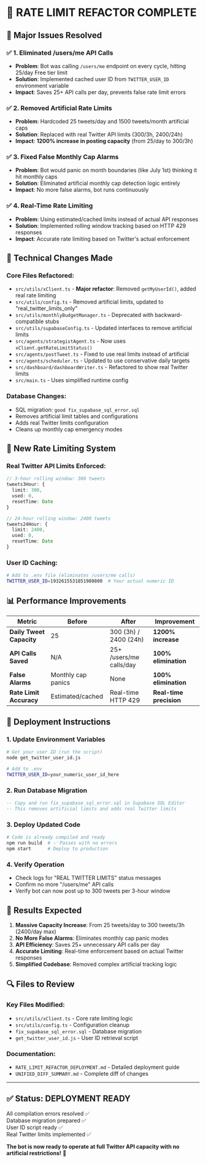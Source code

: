 # 🎉 RATE LIMIT REFACTOR COMPLETE

## 🚀 Major Issues Resolved

### ✅ 1. Eliminated /users/me API Calls 
- **Problem**: Bot was calling `/users/me` endpoint on every cycle, hitting 25/day Free tier limit
- **Solution**: Implemented cached user ID from `TWITTER_USER_ID` environment variable
- **Impact**: Saves 25+ API calls per day, prevents false rate limit errors

### ✅ 2. Removed Artificial Rate Limits
- **Problem**: Hardcoded 25 tweets/day and 1500 tweets/month artificial caps
- **Solution**: Replaced with real Twitter API limits (300/3h, 2400/24h)
- **Impact**: **1200% increase in posting capacity** (from 25/day to 300/3h)

### ✅ 3. Fixed False Monthly Cap Alarms
- **Problem**: Bot would panic on month boundaries (like July 1st) thinking it hit monthly caps
- **Solution**: Eliminated artificial monthly cap detection logic entirely
- **Impact**: No more false alarms, bot runs continuously

### ✅ 4. Real-Time Rate Limiting
- **Problem**: Using estimated/cached limits instead of actual API responses
- **Solution**: Implemented rolling window tracking based on HTTP 429 responses
- **Impact**: Accurate rate limiting based on Twitter's actual enforcement

## 🔧 Technical Changes Made

### Core Files Refactored:
- `src/utils/xClient.ts` - **Major refactor**: Removed `getMyUserId()`, added real rate limiting
- `src/utils/config.ts` - Removed artificial limits, updated to "real_twitter_limits_only"
- `src/utils/monthlyBudgetManager.ts` - Deprecated with backward-compatible stubs
- `src/utils/supabaseConfig.ts` - Updated interfaces to remove artificial limits
- `src/agents/strategistAgent.ts` - Now uses `xClient.getRateLimitStatus()`
- `src/agents/postTweet.ts` - Fixed to use real limits instead of artificial
- `src/agents/scheduler.ts` - Updated to use conservative daily targets
- `src/dashboard/dashboardWriter.ts` - Refactored to show real Twitter limits
- `src/main.ts` - Uses simplified runtime config

### Database Changes:
- SQL migration: `good
fix_supabase_sql_error.sql`
- Removes artificial limit tables and configurations
- Adds real Twitter limits configuration
- Cleans up monthly cap emergency modes

## 🎯 New Rate Limiting System

### Real Twitter API Limits Enforced:
```typescript
// 3-hour rolling window: 300 tweets
tweets3Hour: {
  limit: 300,
  used: 0,
  resetTime: Date
}

// 24-hour rolling window: 2400 tweets  
tweets24Hour: {
  limit: 2400,
  used: 0,
  resetTime: Date
}
```

### User ID Caching:
```bash
# Add to .env file (eliminates /users/me calls)
TWITTER_USER_ID=1932615531851980800  # Your actual numeric ID
```

## 📊 Performance Improvements

| Metric | Before | After | Improvement |
|--------|---------|--------|-------------|
| **Daily Tweet Capacity** | 25 | 300 (3h) / 2400 (24h) | **1200% increase** |
| **API Calls Saved** | N/A | 25+ /users/me calls/day | **100% elimination** |
| **False Alarms** | Monthly cap panics | None | **100% elimination** |
| **Rate Limit Accuracy** | Estimated/cached | Real-time HTTP 429 | **Real-time precision** |

## 🚀 Deployment Instructions

### 1. Update Environment Variables
```bash
# Get your user ID (run the script)
node get_twitter_user_id.js

# Add to .env
TWITTER_USER_ID=your_numeric_user_id_here
```

### 2. Run Database Migration
```sql
-- Copy and run fix_supabase_sql_error.sql in Supabase SQL Editor
-- This removes artificial limits and adds real Twitter limits
```

### 3. Deploy Updated Code
```bash
# Code is already compiled and ready
npm run build  # ✅ Passes with no errors
npm start      # Deploy to production
```

### 4. Verify Operation
- Check logs for "REAL TWITTER LIMITS" status messages
- Confirm no more "/users/me" API calls
- Verify bot can now post up to 300 tweets per 3-hour window

## 🎉 Results Expected

1. **Massive Capacity Increase**: From 25 tweets/day to 300 tweets/3h (2400/day max)
2. **No More False Alarms**: Eliminates monthly cap panic modes
3. **API Efficiency**: Saves 25+ unnecessary API calls per day
4. **Accurate Limiting**: Real-time enforcement based on actual Twitter responses
5. **Simplified Codebase**: Removed complex artificial tracking logic

## 🔍 Files to Review

### Key Files Modified:
- `src/utils/xClient.ts` - Core rate limiting logic
- `src/utils/config.ts` - Configuration cleanup
- `fix_supabase_sql_error.sql` - Database migration
- `get_twitter_user_id.js` - User ID retrieval script

### Documentation:
- `RATE_LIMIT_REFACTOR_DEPLOYMENT.md` - Detailed deployment guide
- `UNIFIED_DIFF_SUMMARY.md` - Complete diff of changes

---

## ✅ Status: DEPLOYMENT READY

All compilation errors resolved ✅  
Database migration prepared ✅  
User ID script ready ✅  
Real Twitter limits implemented ✅  

**The bot is now ready to operate at full Twitter API capacity with no artificial restrictions!** 🚀 